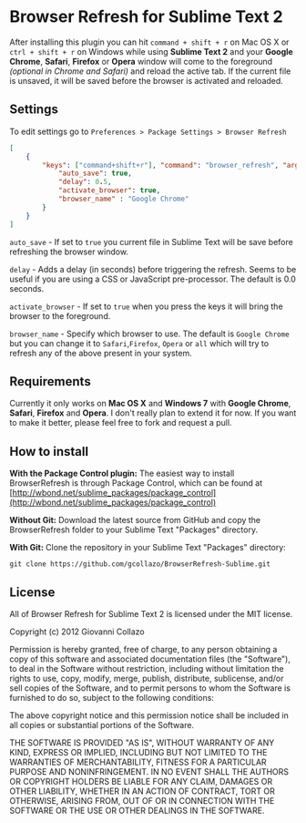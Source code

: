 # Browser Refresh for Sublime Text 2

After installing this plugin you can hit `command + shift + r` on Mac OS X or `ctrl + shift + r` on Windows while using  **Sublime Text 2** and your **Google Chrome**, **Safari**, **Firefox** or **Opera** window will come to the foreground *(optional in Chrome and Safari)* and reload the active tab. If the current file is unsaved, it will be saved before the browser is activated and reloaded.

## Settings
To edit settings go to `Preferences > Package Settings > Browser Refresh`

```json
[
    {
        "keys": ["command+shift+r"], "command": "browser_refresh", "args": {
            "auto_save": true,
            "delay": 0.5,
            "activate_browser": true,
            "browser_name" : "Google Chrome"
        }
    }
]
```
`auto_save` - If set to `true` you current file in Sublime Text will be save before refreshing the browser window.

`delay` - Adds a delay (in seconds) before triggering the refresh. Seems to be useful if you are using a CSS or JavaScript pre-processor. The default is 0.0 seconds. 

`activate_browser` - If set to `true` when you press the keys it will bring the browser to the foreground.

`browser_name` - Specify which browser to use. The default is `Google Chrome` but you can change it to `Safari`,`Firefox`, `Opera` or `all` which will try to refresh any of the above present in your system.


## Requirements
Currently it only works on **Mac OS X** and **Windows 7** with **Google Chrome**, **Safari**, **Firefox** and **Opera**. I don't really plan to extend it for now. If you want to make it better, please feel free to fork and request a pull.

## How to install
**With the Package Control plugin:** The easiest way to install BrowserRefresh is through Package Control, which can be found at [http://wbond.net/sublime_packages/package_control](http://wbond.net/sublime_packages/package_control)

**Without Git:** Download the latest source from GitHub and copy the BrowserRefresh folder to your Sublime Text "Packages" directory.

**With Git:** Clone the repository in your Sublime Text "Packages" directory:

```
git clone https://github.com/gcollazo/BrowserRefresh-Sublime.git
```

## License
All of Browser Refresh for Sublime Text 2 is licensed under the MIT license.

Copyright (c) 2012 Giovanni Collazo

Permission is hereby granted, free of charge, to any person obtaining a copy of this software and associated documentation files (the "Software"), to deal in the Software without restriction, including without limitation the rights to use, copy, modify, merge, publish, distribute, sublicense, and/or sell copies of the Software, and to permit persons to whom the Software is furnished to do so, subject to the following conditions:

The above copyright notice and this permission notice shall be included in all copies or substantial portions of the Software.

THE SOFTWARE IS PROVIDED "AS IS", WITHOUT WARRANTY OF ANY KIND, EXPRESS OR IMPLIED, INCLUDING BUT NOT LIMITED TO THE WARRANTIES OF MERCHANTABILITY, FITNESS FOR A PARTICULAR PURPOSE AND NONINFRINGEMENT. IN NO EVENT SHALL THE AUTHORS OR COPYRIGHT HOLDERS BE LIABLE FOR ANY CLAIM, DAMAGES OR OTHER LIABILITY, WHETHER IN AN ACTION OF CONTRACT, TORT OR OTHERWISE, ARISING FROM, OUT OF OR IN CONNECTION WITH THE SOFTWARE OR THE USE OR OTHER DEALINGS IN THE SOFTWARE.